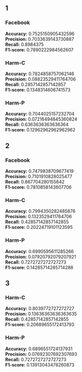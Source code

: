 ## 1

### Facebook   
**Accuracy:** 0.7525150905432596    
**Precision:** 0.7033639143730887   
**Recall:** 0.8984375   
**F1-score:** 0.7890222984562607    

### Harm-C
**Accuracy:** 0.7824858757062146    
**Precision:** 0.08823529411764706  
**Recall:** 0.2857142857142857  
**F1-score:** 0.1348314606741573    

### Harm-P
**Accuracy:** 0.7044025157232704    
**Precision:** 0.07216494845360824  
**Recall:** 0.6363636363636364  
**F1-score:** 0.12962962962962962   


## 2

### Facebook   
**Accuracy:** 0.7479838709677419    
**Precision:** 0.7101910828025477   
**Recall:** 0.867704280155642   
**F1-score:** 0.7810858143607706    

### Harm-C
**Accuracy:** 0.7994350282485876    
**Precision:** 0.1323529411764706  
**Recall:** 0.42857142857142855  
**F1-score:** 0.20224719101123595    

### Harm-P
**Accuracy:** 0.6990595611285266    
**Precision:** 0.07920792079207921  
**Recall:** 0.7272727272727273  
**F1-score:** 0.14285714285714288   

## 3

### Harm-C
**Accuracy:** 0.8039772727272727    
**Precision:** 0.13636363636363635  
**Recall:** 0.42857142857142855  
**F1-score:** 0.20689655172413793    

### Harm-P
**Accuracy:** 0.6896551724137931    
**Precision:** 0.07692307692307693  
**Recall:** 0.7272727272727273  
**F1-score:** 0.13913043478260873   